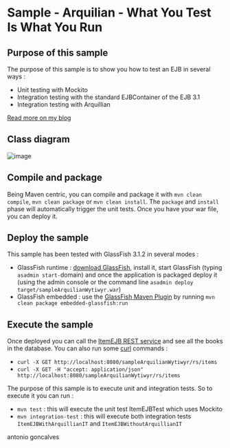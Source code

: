 # Sample - Arquilian - What You Test Is What You Run

## Purpose of this sample

The purpose of this sample is to show you how to test an EJB in several ways :

* Unit testing with Mockito
* Integration testing with the standard EJBContainer of the EJB 3.1
* Integration testing with Arquillian

[Read more on my blog](http://www.antoniogoncalves.org)

## Class diagram

![image](http://)

## Compile and package

Being Maven centric, you can compile and package it with `mvn clean compile`, `mvn clean package` or `mvn clean install`. The `package` and `install` phase will automatically trigger the unit tests. Once you have your war file, you can deploy it.

## Deploy the sample

This sample has been tested with GlassFish 3.1.2 in several modes :

* GlassFish runtime : [download GlassFish](http://glassfish.java.net/public/downloadsindex.html), install it, start GlassFish (typing `asadmin start-`domain) and once the application is packaged deploy it (using the admin console or the command line `asadmin deploy target/sampleArquilianWytiwyr.war`)
* GlassFish embedded : use the [GlassFish Maven Plugin](http://maven-glassfish-plugin.java.net/) by running `mvn clean package embedded-glassfish:run`

## Execute the sample

Once deployed you can call the [ItemEJB REST service](rs/items) and see all the books in the database. You can also run some [curl](http://curl.haxx.se/) commands :

* `curl -X GET http://localhost:8080/sampleArquilianWytiwyr/rs/items`
* `curl -X GET -H "accept: application/json" http://localhost:8080/sampleArquilianWytiwyr/rs/items`

The purpose of this sample is to execute unit and integration tests. So to execute it you can run :

* `mvn test` : this will execute the unit test ItemEJBTest which uses Mockito
* `mvn integration-test` : this will execute both integration tests `ItemEJBWithArquillianIT` and `ItemEJBWithoutArquillianIT`

<div class="footer">
        <span class="footerTitle"><span class="uc">a</span>ntonio <span class="uc">g</span>oncalves</span>
    </div>
